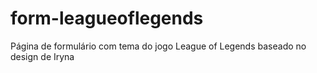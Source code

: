# form-leagueoflegends
Página de formulário com tema do jogo League of Legends baseado no design de Iryna
